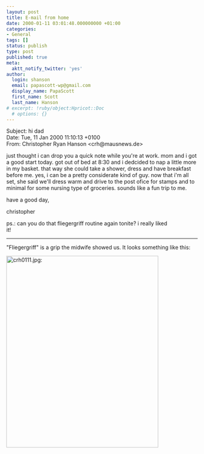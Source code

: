 ```yaml
---
layout: post
title: E-mail from home
date: 2000-01-11 03:01:48.000000000 +01:00
categories:
- General
tags: []
status: publish
type: post
published: true
meta:
  aktt_notify_twitter: 'yes'
author:
  login: shanson
  email: papascott-wp@gmail.com
  display_name: PapaScott
  first_name: Scott
  last_name: Hanson
# excerpt: !ruby/object:Hpricot::Doc
  # options: {}
---
```

<p>Subject: hi dad<br />
Date: Tue, 11 Jan 2000 11:10:13 +0100<br />
From: Christopher Ryan Hanson &lt;crh@mausnews.de></p>
<p>just thought i can drop you a quick note while you're at work. mom and i got a good start today. got out of bed at 8:30 and i dedcided to nap a little more in my basket. that way she could take a shower, dress and have breakfast before me. yes, i can be a pretty considerate kind of guy. now that i'm all set, she said we'll dress warm and drive to the post ofice for stamps and to minimal for some nursing type of groceries. sounds like a fun trip to me.</p>
<p>have a good day,</p>
<p>christopher</p>
<p>ps.: can you do that fliegergriff routine again tonite? i really liked<br />
it!</p>
<hr />
"Fliegergriff" is a grip the midwife showed us. It looks something like this:</p>
<p><img src="http://www.papascott.de/wordpress/wp-content/uploads/2000/01/crh0111.jpg" height="504" width="400" border="0" alt="crh0111.jpg: " /></p>
